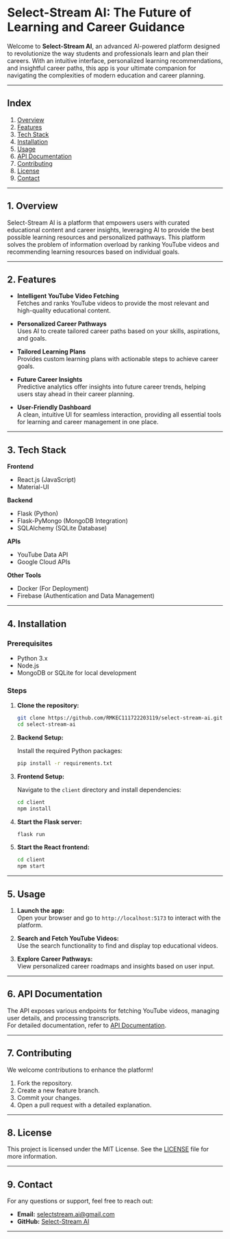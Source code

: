 
# **Select-Stream AI: The Future of Learning and Career Guidance**

Welcome to **Select-Stream AI**, an advanced AI-powered platform designed to revolutionize the way students and professionals learn and plan their careers. With an intuitive interface, personalized learning recommendations, and insightful career paths, this app is your ultimate companion for navigating the complexities of modern education and career planning.

---

## **Index**

1. [Overview](#overview)
2. [Features](#features)
3. [Tech Stack](#tech-stack)
4. [Installation](#installation)
5. [Usage](#usage)
6. [API Documentation](#api-documentation)
7. [Contributing](#contributing)
8. [License](#license)
9. [Contact](#contact)

---

## **1. Overview**

Select-Stream AI is a platform that empowers users with curated educational content and career insights, leveraging AI to provide the best possible learning resources and personalized pathways. This platform solves the problem of information overload by ranking YouTube videos and recommending learning resources based on individual goals.

---

## **2. Features**

- **Intelligent YouTube Video Fetching**  
  Fetches and ranks YouTube videos to provide the most relevant and high-quality educational content.
  
- **Personalized Career Pathways**  
  Uses AI to create tailored career paths based on your skills, aspirations, and goals.

- **Tailored Learning Plans**  
  Provides custom learning plans with actionable steps to achieve career goals.

- **Future Career Insights**  
  Predictive analytics offer insights into future career trends, helping users stay ahead in their career planning.

- **User-Friendly Dashboard**  
  A clean, intuitive UI for seamless interaction, providing all essential tools for learning and career management in one place.

---

## **3. Tech Stack**

**Frontend**  
- React.js (JavaScript)  
- Material-UI

**Backend**  
- Flask (Python)  
- Flask-PyMongo (MongoDB Integration)  
- SQLAlchemy (SQLite Database)  

**APIs**  
- YouTube Data API  
- Google Cloud APIs

**Other Tools**  
- Docker (For Deployment)  
- Firebase (Authentication and Data Management)

---

## **4. Installation**

### **Prerequisites**

- Python 3.x  
- Node.js  
- MongoDB or SQLite for local development

### **Steps**

1. **Clone the repository:**
   ```bash
   git clone https://github.com/RMKEC111722203119/select-stream-ai.git
   cd select-stream-ai
   ```

2. **Backend Setup:**

   Install the required Python packages:
   ```bash
   pip install -r requirements.txt
   ```

3. **Frontend Setup:**

   Navigate to the `client` directory and install dependencies:
   ```bash
   cd client
   npm install
   ```

4. **Start the Flask server:**

   ```bash
   flask run
   ```

5. **Start the React frontend:**

   ```bash
   cd client
   npm start
   ```

---

## **5. Usage**

1. **Launch the app:**  
   Open your browser and go to `http://localhost:5173` to interact with the platform.

2. **Search and Fetch YouTube Videos:**  
   Use the search functionality to find and display top educational videos.

3. **Explore Career Pathways:**  
   View personalized career roadmaps and insights based on user input.

---

## **6. API Documentation**

The API exposes various endpoints for fetching YouTube videos, managing user details, and processing transcripts.  
For detailed documentation, refer to [API Documentation](link-to-api-docs).

---

## **7. Contributing**

We welcome contributions to enhance the platform!

1. Fork the repository.
2. Create a new feature branch.
3. Commit your changes.
4. Open a pull request with a detailed explanation.

---

## **8. License**

This project is licensed under the MIT License. See the [LICENSE](LICENSE) file for more information.

---

## **9. Contact**

For any questions or support, feel free to reach out:

- **Email:** selectstream.ai@gmail.com 
- **GitHub:** [Select-Stream AI](https://github.com/RMKEC111722203119/SelectStream-fullstack)

---
